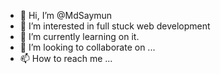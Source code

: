 - 👋 Hi, I’m @MdSaymun
- 👀 I’m interested in full stuck web development
- 🌱 I’m currently learning on it. 
- 💞️ I’m looking to collaborate on ...
- 📫 How to reach me ...

<!---
MdSaymun/MdSaymun is a ✨ special ✨ repository because its `README.md` (this file) appears on your GitHub profile.
You can click the Preview link to take a look at your changes.
--->
